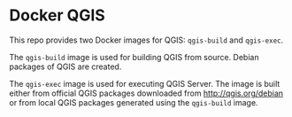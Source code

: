 # Docker QGIS

This repo provides two Docker images for QGIS: `qgis-build` and `qgis-exec`.

The `qgis-build` image is used for building QGIS from source. Debian packages of QGIS are created.

The `qgis-exec` image is used for executing QGIS Server. The image is built either from official
QGIS packages downloaded from http://qgis.org/debian or from local QGIS packages generated using the
`qgis-build` image.

